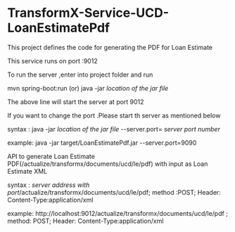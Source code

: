 # TransformX-Service-UCD-LoanEstimatePdf

This project defines the code for generating the PDF for Loan Estimate 

This service runs on port :9012

To run the server ,enter into project folder and run

mvn spring-boot:run (or) java -jar *location of the jar file*

The above line will start the server at port 9012

If you want to change the port .Please start th server as mentioned below 

syntax : java -jar *location of the jar file* --server.port= *server port number*
 
example: java -jar target/LoanEstimatePdf.jar --server.port=9090

API to generate Loan Estimate PDF(/actualize/transformx/documents/ucd/le/pdf) with input as Loan Estimate XML 

syntax : *server address with port*/actualize/transformx/documents/ucd/le/pdf; method :POST; Header: Content-Type:application/xml

example: http://localhost:9012/actualize/transformx/documents/ucd/le/pdf ; method: POST; Header: Content-Type:application/xml
